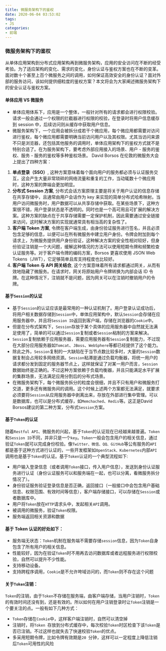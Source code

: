 ```yaml
---
title: 微服务架构下的鉴权
date: 2020-06-04 03:53:02
tags:
- JS
categories:
- 前端
---
```


### 微服务架构下的鉴权
从单体应用架构到分布式应用架构再到微服务架构，应用的安全访问在不断的经受考验。为了适应架构的变化、需求的变化，身份认证与鉴权方案也在不断的变革。面对数十个甚至上百个微服务之间的调用，如何保证高效安全的身份认证？面对外部的服务访问，该如何提供细粒度的鉴权方案？本文将会为大家阐述微服务架构下的安全认证与鉴权方案。

<!-- more -->

#### 单体应用 VS 微服务
- 单体应用体系下，应用是一个整体，一般针对所有的请求都会进行权限校验。请求一般会通过一个权限的拦截器进行权限的校验，在登录时将用户信息缓存到 session 中，后续访问则从缓存中获取用户信息。
- 微服务架构下，一个应用会被拆分成若干个微应用，每个微应用都需要对访问进行鉴权，每个微应用都需要明确当前访问用户以及其权限。尤其当访问来源不只是浏览器，还包括其他服务的调用时，单体应用架构下的鉴权方式就不是特别合适了。在为服务架构下，要考虑外部应用接入的场景、用户 - 服务的鉴权、服务 - 服务的鉴权等多种鉴权场景。
David Borsos 在伦敦的微服务大会上提出了四种方案：
1. **单点登录（SSO）**, 这种方案意味着每个面向用户的服务都必须与认证服务交互，这会产生大量非常琐碎的网络流量和重复的工作，当动辄数十个微应用时，这种方案的弊端会更加明显。
2. **分布式 Session 方案**, 分布式会话方案原理主要是将关于用户认证的信息存储在共享存储中，且通常由用户会话作为 key 来实现的简单分布式哈希映射。当用户访问微服务时，用户数据可以从共享存储中获取。在某些场景下，这种方案很不错，用户登录状态是不透明的。同时也是一个高可用且可扩展的解决方案。这种方案的缺点在于共享存储需要一定保护机制，因此需要通过安全链接来访问，这时解决方案的实现就通常具有相当高的复杂性了。
3. **客户端 Token 方案**, 令牌在客户端生成，由身份验证服务进行签名，并且必须包含足够的信息，以便可以在所有微服务中建立用户身份。令牌会附加到每个请求上，为微服务提供用户身份验证，这种解决方案的安全性相对较好，但身份验证注销是一个大问题，缓解这种情况的方法可以使用短期令牌和频繁检查认证服务等。对于客户端令牌的编码方案，Borsos 更喜欢使用 JSON Web Tokens（JWT），它足够简单且库支持程度也比较好。
4. **客户端 Token 与 API 网关结合**, 这个方案意味着所有请求都通过网关，从而有效地隐藏了微服务。在请求时，网关将原始用户令牌转换为内部会话 ID 令牌。在这种情况下，注销就不是问题，因为网关可以在注销时撤销用户的令牌。

#### 基于`Session`的认证
- 基于`Session`的认证应该是最常用的一种认证机制了。用户登录认证成功后，将用户相关数据存储到`Session`中，单体应用架构中，默认`Session`会存储在应用服务器中，并且将`Session ID`返回到客户端，存储在浏览器的`Cookie`中。
- 但是在分布式架构下，`Session`存放于某个具体的应用服务器中自然就无法满足使用了，简单的可以通过`Session`复制或者`Session`粘制的方案来解决。
- `Session`复制依赖于应用服务器，需要应用服务器有`Session`复制能力，不过现在大部分应用服务器如`Tomcat`、`JBoss`、`WebSphere`等都已经提供了这个能力。
- 除此之外，`Session`复制的一大缺陷在于当节点数比较多时，大量的`Session`数据复制会占用较多网络资源。`Session`粘滞是通过负载均衡器，将统一用户的请求都分发到固定的服务器节点上，这样就保证了对某一用户而言，`Session`数据始终是正确的。不过这种方案依赖于负载均衡器，并且只能满足水平扩展的集群场景，无法满足应用分割后的分布式场景。
- 在微服务架构下，每个微服务拆分的粒度会很细，并且不只有用户和微服务打交道，更多还有微服务间的调用。这个时候上述两个方案都无法满足，就要求必须要将`Session`从应用服务器中剥离出来，存放在外部进行集中管理。可以是数据库，也可以是分布式缓存，如`Memchached`、`Redis`等。这正是David Borsos建议的第二种方案，分布式`Session`方案。

#### 基于`Token`的认证
随着`Restful API`、微服务的兴起，基于`Token`的认证现在已经越来越普遍。`Token`和`Session ID`不同，并非只是一个`key`。`Token`一般会包含用户的相关信息，通过验证`Token`就可以完成身份校验。像`Twitter、微信、QQ、GitHub`等公有服务的`API`都是基于这种方式进行认证的，一些开发框架如`OpenStack、Kubernetes`内部`API`调用也是基于`Token`的认证。基于`Token`认证的一个典型流程如下:

- 用户输入登录信息（或者调用`Token`接口，传入用户信息），发送到身份认证服务进行认证（身份认证服务可以和服务端在一起，也可以分离，看微服务拆分情况了）。
- 身份验证服务验证登录信息是否正确，返回接口（一般接口中会包含用户基础信息、权限范围、有效时间等信息），客户端存储接口，可以存储在`Session`或者数据库中。
- 用户将`Token`放在`HTTP`请求头中，发起相关`API`调用。
- 被调用的微服务，验证`Token`权限。
- 服务端返回相关资源和数据

#### 基于 Token 认证的好处如下：

- 服务端无状态：`Token`机制在服务端不需要存储`session`信息，因为`Token`自身包含了所有用户的相关信息。
- 性能较好，因为在验证`Token`时不用再去访问数据库或者远程服务进行权限校验，自然可以提升不少性能。
- 支持移动设备。
- 支持跨程序调用，`Cookie`是不允许垮域访问的，而`Token`则不存在这个问题

#### 关于`Token`注销：
`Token`的注销，由于`Token`不存储在服务端，由客户端存储，当用户注销时，`Token`的有效时间还没有到，还是有效的。所以如何在用户注销登录时让`Token`注销是一个要关注的点。一般有如下几种方式：

- `Token`存储在`Cookie`中，这样客户端注销时，自然可以清空掉
- 注销时，将`Token `存放到分布式缓存中，每次校验`Token`时区检查下该`Token`是否已注销。不过这样也就失去了快速校验`Token`的优点。
- 多采用短期令牌，比如令牌有效期是`20 `分钟，这样可以一定程度上降低注销后`Token`可用性的风险